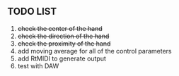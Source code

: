 ## TODO LIST

1. ~~check the center of the hand~~
2. ~~check the direction of the hand~~
3. ~~check the proximity of the hand~~
4. add moving average for all of the control parameters
5. add RtMIDI to generate output
6. test with DAW